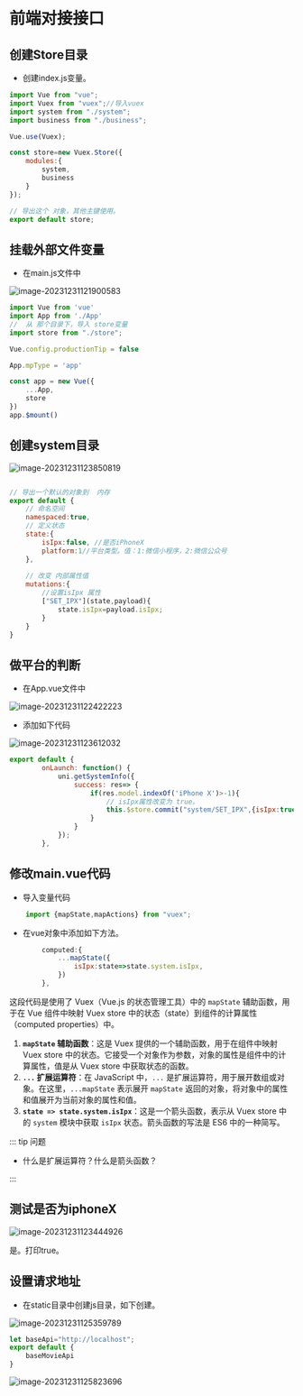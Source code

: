 # 前端对接接口

## 创建Store目录



- 创建index.js变量。

```js
import Vue from "vue";
import Vuex from "vuex";//导入vuex
import system from "./system";
import business from "./business";

Vue.use(Vuex);

const store=new Vuex.Store({
    modules:{
        system,
        business
    }
});

// 导出这个 对象，其他主键使用。
export default store;
```





## 挂载外部文件变量

- 在main.js文件中

![image-20231231121900583](05前端对接接口.assets/image-20231231121900583.png)

```js
import Vue from 'vue'
import App from './App'
//  从 那个目录下，导入 store变量
import store from "./store";

Vue.config.productionTip = false

App.mpType = 'app'

const app = new Vue({
    ...App,
	store
})
app.$mount()
```



## 创建system目录

![image-20231231123850819](05前端对接接口.assets/image-20231231123850819.png)

```js

// 导出一个默认的对象到  内存
export default {
    // 命名空间
    namespaced:true,
    // 定义状态
    state:{
        isIpx:false, //是否iPhoneX
        platform:1//平台类型。值：1:微信小程序，2:微信公众号
    },
    
    // 改变 内部属性值
    mutations:{
        //设置isIpx 属性
        ["SET_IPX"](state,payload){
            state.isIpx=payload.isIpx;
        }
    }
}
```



## 做平台的判断

- 在App.vue文件中

![image-20231231122422223](05前端对接接口.assets/image-20231231122422223.png)



- 添加如下代码

![image-20231231123612032](05前端对接接口.assets/image-20231231123612032.png)

```js
export default {
		onLaunch: function() {
            uni.getSystemInfo({
                success: res=> {
                    if(res.model.indexOf('iPhone X')>-1){
                        // isIpx属性改变为 true。
                        this.$store.commit("system/SET_IPX",{isIpx:true});
                    }
                }
            });
		},

```



## 修改main.vue代码

- 导入变量代码

```js
	import {mapState,mapActions} from "vuex";
```

- 在vue对象中添加如下方法。

```js
		computed:{
			...mapState({
				isIpx:state=>state.system.isIpx,
			})
		},
```

这段代码是使用了 Vuex（Vue.js 的状态管理工具）中的 `mapState` 辅助函数，用于在 Vue 组件中映射 Vuex store 中的状态（state）到组件的计算属性（computed properties）中。

1. **`mapState` 辅助函数**：这是 Vuex 提供的一个辅助函数，用于在组件中映射 Vuex store 中的状态。它接受一个对象作为参数，对象的属性是组件中的计算属性，值是从 Vuex store 中获取状态的函数。
2. **`...` 扩展运算符**：在 JavaScript 中，`...` 是扩展运算符，用于展开数组或对象。在这里，`...mapState` 表示展开 `mapState` 返回的对象，将对象中的属性和值展开为当前对象的属性和值。
3. **`state => state.system.isIpx`**：这是一个箭头函数，表示从 Vuex store 中的 `system` 模块中获取 `isIpx` 状态。箭头函数的写法是 ES6 中的一种简写。

::: tip 问题

- 什么是扩展运算符？什么是箭头函数？

:::



## 测试是否为iphoneX

![image-20231231123444926](05前端对接接口.assets/image-20231231123444926.png)

是。打印true。

## 设置请求地址

- 在static目录中创建js目录，如下创建。

![image-20231231125359789](05前端对接接口.assets/image-20231231125359789.png)



```js
let baseApi="http://localhost";
export default {
    baseMovieApi
}
```

![image-20231231125823696](05前端对接接口.assets/image-20231231125823696.png)